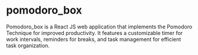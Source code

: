 # pomodoro_box
Pomodoro_box is a React JS web application that implements the Pomodoro Technique for improved productivity. It features a customizable timer for work intervals, reminders for breaks, and task management for efficient task organization.
